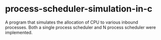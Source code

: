 # process-scheduler-simulation-in-c
A program that simulates the allocation of CPU to various inbound processes. 
Both a single process scheduler and N process scheduler were implemented.
